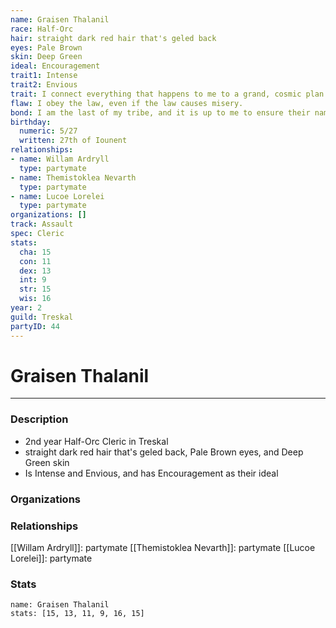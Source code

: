 ```yaml
---
name: Graisen Thalanil
race: Half-Orc
hair: straight dark red hair that's geled back
eyes: Pale Brown
skin: Deep Green
ideal: Encouragement
trait1: Intense
trait2: Envious
trait: I connect everything that happens to me to a grand, cosmic plan.
flaw: I obey the law, even if the law causes misery.
bond: I am the last of my tribe, and it is up to me to ensure their names enter legend.
birthday:
  numeric: 5/27
  written: 27th of Iounent
relationships:
- name: Willam Ardryll
  type: partymate
- name: Themistoklea Nevarth
  type: partymate
- name: Lucoe Lorelei
  type: partymate
organizations: []
track: Assault
spec: Cleric
stats:
  cha: 15
  con: 11
  dex: 13
  int: 9
  str: 15
  wis: 16
year: 2
guild: Treskal
partyID: 44
---
```

# Graisen Thalanil
---
### Description
- 2nd year Half-Orc Cleric in Treskal
- straight dark red hair that's geled back, Pale Brown eyes, and Deep Green skin
- Is Intense and Envious, and has Encouragement as their ideal

### Organizations
### Relationships
[[Willam Ardryll]]: partymate
[[Themistoklea Nevarth]]: partymate
[[Lucoe Lorelei]]: partymate
### Stats
```statblock
name: Graisen Thalanil
stats: [15, 13, 11, 9, 16, 15]
```